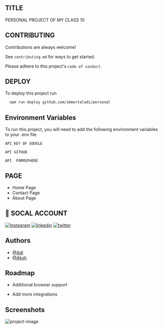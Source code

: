 
## TITLE
PERSONAL PROJECT OF MY CLASS 10
## CONTRIBUTING

Contributions are always welcome!

See `contributing.md` for ways to get started.

Please adhere to this project's `code of conduct`.


## DEPLOY

To deploy this project run

```bash
  npm run deploy github.com/immortaladi/personal
```


## Environment Variables

To run this project, you will need to add the following environment variables to your .env file

`API_KEY OF GOOGLE`

`API GITHUB`

`API  FORMSPHERE`



## PAGE

- Home Page
- Contact Page
- About Page 



## 🔗 SOCAL ACCOUNT
[![Instagram](https://img.shields.io/badge/instagram-4C1F7A?style=for-the-badge&logo=instagram&logoColor=blac)](https://www.instagram.com/adi.bxr)
[![linkedin](https://img.shields.io/badge/linkedin-0A66C2?style=for-the-badge&logo=linkedin&logoColor=white)](https://www.linkedin.com/in/adibxr)
[![twitter](https://img.shields.io/badge/Tweeter-1DA1F2?style=for-the-badge&logo=x&logoColor=white)](https://www.x.com/adibxr)


## Authors

- [@Adi](https://www.github.com/adibxr)
- [@Aksh](https://github.com/akshprooo)


## Roadmap

- Additional browser support

- Add more integrations


## Screenshots

<img src="https://socialify.git.ci/adibxr/sose/image?description=1&font=KoHo&forks=1&issues=1&language=1&name=1&owner=1&pattern=Floating+Cogs&pulls=1&stargazers=1&theme=Dark"
  alt="project-image"></p>


